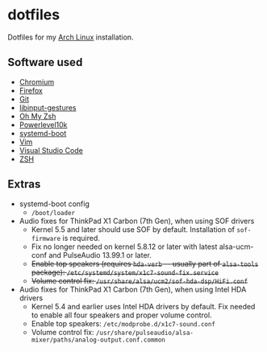 # dotfiles

Dotfiles for my [Arch Linux](https://www.archlinux.org/) installation.

## Software used

- [Chromium](https://www.chromium.org/Home)
- [Firefox](https://www.mozilla.org/en-US/firefox/new/)
- [Git](https://git-scm.com)
- [libinput-gestures](https://github.com/bulletmark/libinput-gestures)
- [Oh My Zsh](https://github.com/ohmyzsh/ohmyzsh)
- [Powerlevel10k](https://github.com/romkatv/powerlevel10k)
- [systemd-boot](https://www.freedesktop.org/wiki/Software/systemd/systemd-boot/)
- [Vim](https://www.vim.org)
- [Visual Studio Code](https://code.visualstudio.com/)
- [ZSH](http://zsh.sourceforge.net/)

## Extras

- systemd-boot config
  - `/boot/loader`
- Audio fixes for ThinkPad X1 Carbon (7th Gen), when using SOF drivers
  - Kernel 5.5 and later should use SOF by default. Installation of `sof-firmware` is required.
  - Fix no longer needed on kernel 5.8.12 or later with latest alsa-ucm-conf and PulseAudio 13.99.1 or later.
  - ~~Enable top speakers (requires `hda-verb` -- usually part of `alsa-tools` package): `/etc/systemd/system/x1c7-sound-fix.service`~~
  - ~~Volume control fix: `/usr/share/alsa/ucm2/sof-hda-dsp/HiFi.conf`~~
- Audio fixes for ThinkPad X1 Carbon (7th Gen), when using Intel HDA drivers
  - Kernel 5.4 and earlier uses Intel HDA drivers by default. Fix needed to enable all four speakers and proper volume control.
  - Enable top speakers: `/etc/modprobe.d/x1c7-sound.conf`
  - Volume control fix: `/usr/share/pulseaudio/alsa-mixer/paths/analog-output.conf.common`
